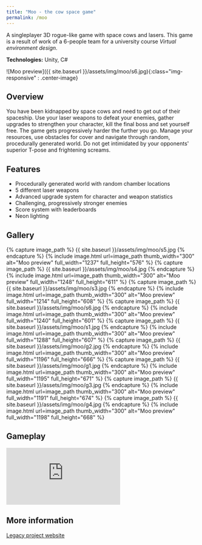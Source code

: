 ```yaml
---
title: "Moo - the cow space game"
permalink: /moo
---
```


A singleplayer 3D rogue-like game with space cows and lasers. This game is a result of work of a 6-people team for a university course *Virtual environment design*.

**Technologies:** Unity, C#

![Moo preview]({{ site.baseurl }}/assets/img/moo/s6.jpg){:class="img-responsive" : .center-image}

## Overview

You have been kidnapped by space cows and need to get out of their spaceship. Use your laser weapons to defeat your enemies, gather upgrades to strengthen your character, kill the final boss and set yourself free. The game gets progressively harder the further you go. Manage your resources, use obstacles for cover and navigate through random, procedurally generated world. Do not get intimidated by your opponents' superior T-pose and frightening screams.

## Features
* Procedurally generated world with random chamber locations
* 5 different laser weapons
* Advanced upgrade system for character and weapon statistics
* Challenging, progressively stronger enemies
* Score system with leaderboards
* Neon lighting

## Gallery

<div class="photoswipe-gallery">
  {% capture image_path %}
  {{ site.baseurl }}/assets/img/moo/s5.jpg
  {% endcapture %}
  {% include image.html 
     url=image_path
     thumb_width="300" alt="Moo preview"
     full_width="1237" full_height="576"
  %}
  {% capture image_path %}
  {{ site.baseurl }}/assets/img/moo/s4.jpg
  {% endcapture %}
  {% include image.html 
     url=image_path
     thumb_width="300" alt="Moo preview"
     full_width="1248" full_height="611"
  %}
  {% capture image_path %}
  {{ site.baseurl }}/assets/img/moo/s3.jpg
  {% endcapture %}
  {% include image.html 
     url=image_path
     thumb_width="300" alt="Moo preview"
     full_width="1214" full_height="608"
  %}
  {% capture image_path %}
  {{ site.baseurl }}/assets/img/moo/s6.jpg
  {% endcapture %}
  {% include image.html 
     url=image_path
     thumb_width="300" alt="Moo preview"
     full_width="1240" full_height="601"
  %}
  {% capture image_path %}
  {{ site.baseurl }}/assets/img/moo/s1.jpg
  {% endcapture %}
  {% include image.html 
     url=image_path
     thumb_width="300" alt="Moo preview"
     full_width="1288" full_height="607"
  %}
  {% capture image_path %}
  {{ site.baseurl }}/assets/img/moo/g2.jpg
  {% endcapture %}
  {% include image.html 
     url=image_path
     thumb_width="300" alt="Moo preview"
     full_width="1196" full_height="666"
  %}
  {% capture image_path %}
  {{ site.baseurl }}/assets/img/moo/g1.jpg
  {% endcapture %}
  {% include image.html 
     url=image_path
     thumb_width="300" alt="Moo preview"
     full_width="1195" full_height="671"
  %}
  {% capture image_path %}
  {{ site.baseurl }}/assets/img/moo/g3.jpg
  {% endcapture %}
  {% include image.html 
     url=image_path
     thumb_width="300" alt="Moo preview"
     full_width="1191" full_height="674"
  %}
  {% capture image_path %}
  {{ site.baseurl }}/assets/img/moo/g4.jpg
  {% endcapture %}
  {% include image.html 
     url=image_path
     thumb_width="300" alt="Moo preview"
     full_width="1198" full_height="668"
  %}
</div>

## Gameplay

<iframe src="https://www.youtube.com/embed/_axUOplNjKc" frameborder="0" allowfullscreen></iframe>

## More information

[Legacy project website](https://tomasz-herman.github.io/Moo/)